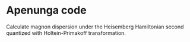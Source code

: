 # Apenunga code

Calculate magnon dispersion under the Heisemberg Hamiltonian second quantized with Holtein-Primakoff transformation.

